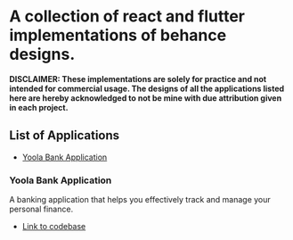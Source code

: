 # A collection of react and flutter implementations of behance designs.

**DISCLAIMER: These implementations are solely for practice and not intended for commercial usage. The designs of all the applications listed here are hereby acknowledged to not be mine with due attribution given in each project.**

## List of Applications
- [Yoola Bank Application](#yoola-bank-application)


### Yoola Bank Application
A banking application that helps you effectively track and manage your personal finance.

- [Link to codebase](https://github.com/Josh-Ay/yoola-bank-app)
